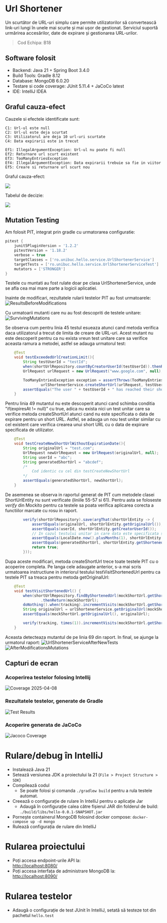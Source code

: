 # Url Shortener

Un scurtător de URL-uri simplu care permite utilizatorilor să convertească link-uri lungi în unele mai scurte și mai ușor de gestionat. Serviciul suportă urmărirea accesărilor, date de expirare și gestionarea URL-urilor.

> Cod Echipa: B18

## Software folosit

- Backend: Java 21 + Spring Boot 3.4.0
- Build Tools: Gradle 8.12
- Database: MongoDB 6.0.20
- Testare si code coverage: JUnit 5.11.4 + JaCoCo latest
- IDE: IntelliJ IDEA

## Graful cauza-efect
Cauzele si efectele identificate sunt:
```
C1: Url-ul este null
C2: Url-ul este deja scurtat
C3: Utilizatorul are deja 10 url-uri scurtate
C4: Data expirarii este in trecut

Ef1: IllegalArgumentException: Url-ul nu poate fi null
Ef2: Returnare url scurt existent
Ef3: TooManyEntriesException
Ef4: IllegalArgumentException: Data expirarii trebuie sa fie in viitor
Ef5: Creare si returnare url scurt nou
```

Graful cauza-efect:

![](./screenshots/CauseEffectGraph.png)

Tabelul de decizie:

![](./screenshots/DecisionTable.png)

## Mutation Testing
Am folosit PIT, integrat prin gradle cu urmatorarea configuratie:
```groovy
pitest {
	junit5PluginVersion = '1.2.2'
	pitestVersion = '1.18.2'
	verbose = true
	targetClasses = ['ro.unibuc.hello.service.UrlShortenerService']
	targetTests = ['ro.unibuc.hello.service.UrlShortenerServiceTest']
	mutators = ['STRONGER']
}
```
Testele cu muntati au fost rulate doar pe clasa UrlShortenerService, unde se afla cea mai mare parte a logicii aplicatiei.

Inainte de modificari, rezultatele rularii testelor PIT au fost urmatoarele:
![ResultsBeforeModifications](https://github.com/radubig/TSS-UrlShortener/blob/master/screenshots/UrlShortenerServiceMutationResults.png)

Cu urmatoarii mutanti care nu au fost descopriti de testele unitare:
![SurvivingMutations](https://github.com/radubig/TSS-UrlShortener/blob/master/screenshots/failedMutations.png)

Se observa cum pentru linia 45 testul esueaza atunci cand metoda verifica daca utilizatorul a trecut de limita de creare de URL-uri.
Acest mutant nu este descoperit pentru ca nu exista vreun test unitare care sa verifice aceasta ramura a metodei, astfel se adauga urmatorul test:
```java
    @Test
    void testExceededUrlCreationLimit(){
        String testUserId = "testId";
        when(shortUrlRepository.countByCreatorUserId(testUserId)).thenReturn(10);
        UrlRequest urlRequest = new UrlRequest("www.google.com", null);

        TooManyEntriesException exception = assertThrows(TooManyEntriesException.class, () ->
                urlShortenerService.createShortUrl(urlRequest, testUserId));
        assertEquals("The user " + testUserId + " has reached their short url creation limit", exception.getMessage());
    }
```

Pentru linia 49 mutantul nu este descoperit atunci cand schimba conditia "if(expiresAt != null)" cu true, adica nu exista nici un test unitar care sa verifice metoda createShortUrl atunci cand nu este specificata o data de expirare pentru un short URL.
Astfel, se adauga un nou test unitar similar cu cel existent care verifica crearea unui short URL cu o data de expirare specificata de utilizator.
```java
    @Test
    void testCreateNewShortUrlWithoutExpirationDate(){
        String originalUrl = "test.com";
        UrlRequest newUrlRequest = new UrlRequest(originalUrl, null);
        String userId = "abc";
        String generatedShortUrl = "abcdef";
        /*
            Cod identic cu cel din testCreateNewShortUrl
        */
        assertEquals(generatedShortUrl, newShortUrl);
    }
```
De asemenea se observa in raportul generat de PIT cum metodele clasei ShortUrlEntity nu sunt verificate (liniile 55-57 si 61).
Pentru asta se foloseste _verify_ din Mockito pentru ca testele sa poata verifica aplicarea corecta a functiilor marcate cu rosu in raport.
```java
        verify(shortUrlRepository).save(argThat(shortUrlEntity -> {
            assertEquals(originalUrl, shortUrlEntity.getOriginalUrl());
            assertEquals(userId, shortUrlEntity.getCreatorUserId());
            // In cazul testului unitar in care data este specificata se verifica acea data aici
            assertEquals(LocalDate.now().plusMonths(1), shortUrlEntity.getExpirationDate().toLocalDate());
            assertEquals(generatedShortUrl, shortUrlEntity.getShortenedUrl());
            return true;
        }));
```
Dupa aceste modificari, metoda createShortUrl trece toate testele PIT cu o acoperire completa.
Pe langa cele adaugate anterior, s-a mai scris urmatoarea instructiune in interiorul testului testVisitShortenedUrl pentru ca testele PIT sa treaca pentru metoda getOriginalUrl:
```java
    @Test
    void testVisitShortenedUrl() {
        when(shortUrlRepository.findByShortenedUrl(mockShortUrl.getShortenedUrl()))
                .thenReturn(mockShortUrl);
        doNothing().when(tracking).incrementVisits(mockShortUrl.getShortenedUrl());
        String originalUrl = urlShortenerService.getOriginalUrl(mockShortUrl.getShortenedUrl());
        assertEquals(mockShortUrl.getOriginalUrl(), originalUrl);

        verify(tracking, times(1)).incrementVisits(mockShortUrl.getShortenedUrl()); // Noua instructiune
    }
```
Aceasta detecteaza mutantul de pe linia 69 din raport.
In final, se ajunge la urmatorul raport:
![UrlShortenerServiceAfterNewTests](https://github.com/radubig/TSS-UrlShortener/blob/master/screenshots/UrlShortenerServiceAfterNewTests.png)
![AfterModificationsMutations](https://github.com/radubig/TSS-UrlShortener/blob/master/screenshots/afterModificationsMutations.png)

## Capturi de ecran
### Acoperirea testelor folosing Intellij
![Coverage 2025-04-08](https://github.com/user-attachments/assets/d6f7850a-9859-4685-8e9e-4c6ed08c3550)
### Rezultatele testelor, generate de Gradle
![Test Results](https://github.com/user-attachments/assets/fdd7d4be-070b-4e53-988e-bf34615b23b9)
### Acoperire generata de JaCoCo
![Jacoco Coverage](https://github.com/user-attachments/assets/6dd270e1-0238-429d-94b5-dd75f9c4c227)


# Rulare/debug în IntelliJ
* Instalează Java 21
* Setează versiunea JDK a proiectului la 21 (`File > Project Structure > SDK`)
* Compilează codul
  * Se poate folosi și comanda `./gradlew build` pentru a rula testele automat.
* Creează o configurație de rulare în IntelliJ pentru o aplicație Jar
  * Adaugă în configurație calea către fișierul JAR din folderul de build:  
    `./build/libs/hello-0.0.1-SNAPSHOT.jar`
* Pornește containerul MongoDB folosind docker compose: `docker-compose up -d mongo`
* Rulează configurația de rulare din IntelliJ

# Rularea proiectului

* Poți accesa endpoint-urile API la:  
  [http://localhost:8080/](http://localhost:8080/)
* Poți accesa interfața de administrare MongoDB la:  
  [http://localhost:8090/](http://localhost:8090/)

# Rularea testelor

* Adaugă o configurație de test JUnit în IntelliJ, setată să testeze tot din pachetul `hello.test`
